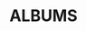 ---
layout: album_gallery
resource: facebook
title: "ALBUMS"
description: "archive"
active: gallery
header-img: "img/gallery-bg.jpg"
images:

- image_path: /HQT/ao_dai/762715955900997_420124967_762716219234304_8508266692434033036_n.jpg
  gallery-folder: /gallery/HQT/ao_dai/
  gallery-name: ao_dai
  gallery-date: February 2025
- image_path: /HQT/chan_dung/833692035470055_440859860_833692032136722_5676704520863386918_n.jpg
  gallery-folder: /gallery/HQT/chan_dung/
  gallery-name: chan_dung
  gallery-date: February 2025
- image_path: /HQT/giau_quan/771873298318596_423326131_771873541651905_4374495327597663415_n.jpg
  gallery-folder: /gallery/HQT/giau_quan/
  gallery-name: giau_quan
  gallery-date: February 2025
- image_path: /HQT/jean/913661017473156_459675125_913663744139550_144828940750970407_n.jpg
  gallery-folder: /gallery/HQT/jean/
  gallery-name: jean
  gallery-date: February 2025
- image_path: /HQT/other/966912765481314_468395654_966912768814647_1497782480056834881_n.jpg
  gallery-folder: /gallery/HQT/other/
  gallery-name: other
  gallery-date: February 2025
- image_path: /HQT/sexy/839809104858348_445228497_839809361524989_414097543306126177_n.jpg
  gallery-folder: /gallery/HQT/sexy/
  gallery-name: sexy
  gallery-date: February 2025
---